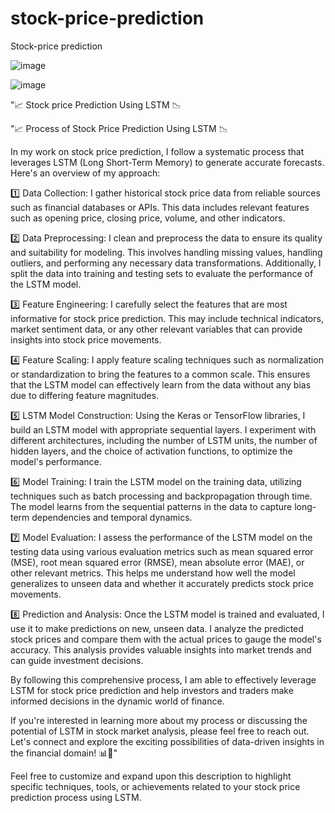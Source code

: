 # stock-price-prediction
Stock-price prediction

![image](https://github.com/Mahendrasakhamuri/stock-price-prediction/assets/138279620/54ef29b2-dcbe-4dea-8d27-0eaacd6a2d4f)


![image](https://github.com/Mahendrasakhamuri/stock-price-prediction/assets/138279620/e1adcf89-f3a5-4564-a36a-cbc74f0db1b6)

"📈 Stock price Prediction Using LSTM 📉

"📈 Process of Stock Price Prediction Using LSTM 📉

In my work on stock price prediction, I follow a systematic process that leverages LSTM (Long Short-Term Memory) to generate accurate forecasts. Here's an overview of my approach:

1️⃣ Data Collection: I gather historical stock price data from reliable sources such as financial databases or APIs. This data includes relevant features such as opening price, closing price, volume, and other indicators.

2️⃣ Data Preprocessing: I clean and preprocess the data to ensure its quality and suitability for modeling. This involves handling missing values, handling outliers, and performing any necessary data transformations. Additionally, I split the data into training and testing sets to evaluate the performance of the LSTM model.

3️⃣ Feature Engineering: I carefully select the features that are most informative for stock price prediction. This may include technical indicators, market sentiment data, or any other relevant variables that can provide insights into stock price movements.

4️⃣ Feature Scaling: I apply feature scaling techniques such as normalization or standardization to bring the features to a common scale. This ensures that the LSTM model can effectively learn from the data without any bias due to differing feature magnitudes.

5️⃣ LSTM Model Construction: Using the Keras or TensorFlow libraries, I build an LSTM model with appropriate sequential layers. I experiment with different architectures, including the number of LSTM units, the number of hidden layers, and the choice of activation functions, to optimize the model's performance.

6️⃣ Model Training: I train the LSTM model on the training data, utilizing techniques such as batch processing and backpropagation through time. The model learns from the sequential patterns in the data to capture long-term dependencies and temporal dynamics.

7️⃣ Model Evaluation: I assess the performance of the LSTM model on the testing data using various evaluation metrics such as mean squared error (MSE), root mean squared error (RMSE), mean absolute error (MAE), or other relevant metrics. This helps me understand how well the model generalizes to unseen data and whether it accurately predicts stock price movements.

8️⃣ Prediction and Analysis: Once the LSTM model is trained and evaluated, I use it to make predictions on new, unseen data. I analyze the predicted stock prices and compare them with the actual prices to gauge the model's accuracy. This analysis provides valuable insights into market trends and can guide investment decisions.

By following this comprehensive process, I am able to effectively leverage LSTM for stock price prediction and help investors and traders make informed decisions in the dynamic world of finance.

If you're interested in learning more about my process or discussing the potential of LSTM in stock market analysis, please feel free to reach out. Let's connect and explore the exciting possibilities of data-driven insights in the financial domain! 📊🚀"

Feel free to customize and expand upon this description to highlight specific techniques, tools, or achievements related to your stock price prediction process using LSTM.
